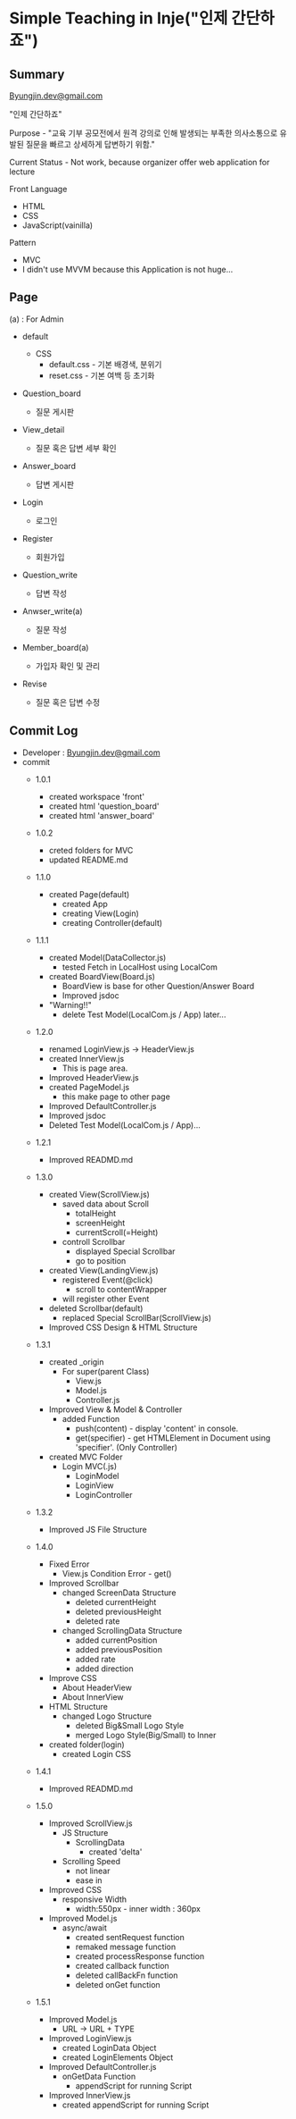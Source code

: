 Simple Teaching in Inje("인제 간단하죠")
===
Summary
---

Byungjin.dev@gmail.com    

"인제 간단하죠"
   
Purpose - "교육 기부 공모전에서 원격 강의로 인해 발생되는 부족한 의사소통으로 유발된 질문을 빠르고 상세하게 답변하기 위함."

Current Status - Not work, because organizer offer web application for lecture
   
Front Language
+ HTML
+ CSS
+ JavaScript(vainilla)
   
Pattern
+ MVC
+ I didn't use MVVM because this Application is not huge...
   
Page
---
(a) : For Admin

+ default
    +   CSS
        + default.css - 기본 배경색, 분위기
        + reset.css - 기본 여백 등 초기화

+   Question_board
    + 질문 게시판        
   
+   View_detail
    + 질문 혹은 답변 세부 확인
   
+   Answer_board
    + 답변 게시판
   
+   Login
    + 로그인
   
+   Register
    + 회원가입
   
+   Question_write
    + 답변 작성
   
+   Anwser_write(a)
    + 질문 작성
   
+   Member_board(a)
    + 가입자 확인 및 관리
   
+   Revise
    + 질문 혹은 답변 수정
   
Commit Log
---
 +  Developer : Byungjin.dev@gmail.com
 +  commit
    + 1.0.1 
        + created workspace 'front'
        + created html 'question_board'
        + created html 'answer_board'
   
    + 1.0.2
        + creted folders for MVC
        + updated README.md
   
    + 1.1.0
        + created Page(default)
            + created App
            + creating View(Login)
            + creating Controller(default)
   
    + 1.1.1
        + created Model(DataCollector.js)
            + tested Fetch in LocalHost using LocalCom            
        + created BoardView(Board.js)
            + BoardView is base for other Question/Answer Board
            + Improved jsdoc
        + "Warning!!"
            + delete Test Model(LocalCom.js / App) later...
   
    + 1.2.0
        + renamed LoginView.js -> HeaderView.js
        + created InnerView.js
            + This is page area.
        + Improved HeaderView.js
        + created PageModel.js
            + this make page to other page
        + Improved DefaultController.js
        + Improved jsdoc
        + Deleted Test Model(LocalCom.js / App)...

    + 1.2.1
        + Improved READMD.md
   
    + 1.3.0
        + created View(ScrollView.js)
            + saved data about Scroll
                + totalHeight
                + screenHeight
                + currentScroll(=Height)
            + controll Scrollbar
                + displayed Special Scrollbar
                + go to position
        + created View(LandingView.js)
            + registered Event(@click)
                + scroll to contentWrapper
            + will register other Event
        + deleted Scrollbar(default)
            + replaced Special ScrollBar(ScrollView.js)
        + Improved CSS Design & HTML Structure
       
    + 1.3.1
        + created _origin
            + For super(parent Class)
                + View.js
                + Model.js
                + Controller.js
        + Improved View & Model & Controller
            + added Function
                + push(content) - display 'content' in console.
                + get(specifier) - get HTMLElement in Document using 'specifier'. (Only Controller)
        + created MVC Folder
            + Login MVC(.js)
                + LoginModel
                + LoginView
                + LoginController
   
    + 1.3.2
        + Improved JS File Structure
    
    + 1.4.0
        + Fixed Error
            + View.js Condition Error - get()
        + Improved Scrollbar
            + changed ScreenData Structure
                + deleted currentHeight
                + deleted previousHeight
                + deleted rate
            + changed ScrollingData Structure
                + added currentPosition
                + added previousPosition
                + added rate
                + added direction
        + Improve CSS
            + About HeaderView
            + About InnerView
        + HTML Structure
            + changed Logo Structure
                + deleted Big&Small Logo Style
                + merged Logo Style(Big/Small) to Inner
        + created folder(login)
            + created Login CSS
   
    + 1.4.1
        + Improved READMD.md
   
    + 1.5.0
        + Improved ScrollView.js
            + JS Structure
                + ScrollingData
                    + created 'delta'
            + Scrolling Speed
                + not linear
                + ease in
        + Improved CSS
            + responsive Width
                + width:550px - inner width : 360px
        + Improved Model.js
            + async/await
                + created sentRequest function
                + remaked message function
                + created processResponse function  
                + created callback function
                + deleted callBackFn function
                + deleted onGet function
   
    + 1.5.1
        + Improved Model.js
            + URL -> URL + TYPE
        + Improved LoginView.js
            + created LoginData Object
            + created LoginElements Object
        + Improved DefaultController.js
            + onGetData Function
                + appendScript for running Script
        + Improved InnerView.js
            + created appendScript for running Script
